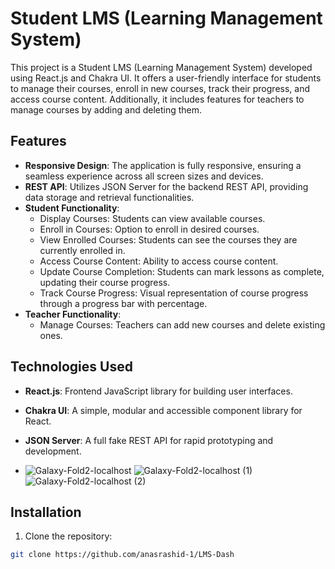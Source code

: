 # Student LMS (Learning Management System)

This project is a Student LMS (Learning Management System) developed using React.js and Chakra UI. It offers a user-friendly interface for students to manage their courses, enroll in new courses, track their progress, and access course content. Additionally, it includes features for teachers to manage courses by adding and deleting them.

## Features

- **Responsive Design**: The application is fully responsive, ensuring a seamless experience across all screen sizes and devices.
- **REST API**: Utilizes JSON Server for the backend REST API, providing data storage and retrieval functionalities.
- **Student Functionality**:
  - Display Courses: Students can view available courses.
  - Enroll in Courses: Option to enroll in desired courses.
  - View Enrolled Courses: Students can see the courses they are currently enrolled in.
  - Access Course Content: Ability to access course content.
  - Update Course Completion: Students can mark lessons as complete, updating their course progress.
  - Track Course Progress: Visual representation of course progress through a progress bar with percentage.
- **Teacher Functionality**:
  - Manage Courses: Teachers can add new courses and delete existing ones.

## Technologies Used

- **React.js**: Frontend JavaScript library for building user interfaces.
- **Chakra UI**: A simple, modular and accessible component library for React.
- **JSON Server**: A full fake REST API for rapid prototyping and development.

- ![Galaxy-Fold2-localhost](https://github.com/anasrashid-1/LMS-Dash/assets/125889610/9d15495e-7244-4fd0-b389-7badaefba8fc) ![Galaxy-Fold2-localhost (1)](https://github.com/anasrashid-1/LMS-Dash/assets/125889610/77e238b9-93ed-4538-8bde-e98478925cb0) ![Galaxy-Fold2-localhost (2)](https://github.com/anasrashid-1/LMS-Dash/assets/125889610/fea43ea2-1fd0-4aa5-a599-9f3d5e711ca2)

## Installation

1. Clone the repository:

```bash
git clone https://github.com/anasrashid-1/LMS-Dash



